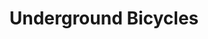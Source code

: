 ---
title: "Underground Bicycles"
url: /london-borough-of-islington/underground-bicycles/
shop: bicycle
---